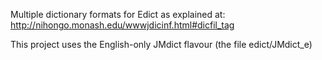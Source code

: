 
Multiple dictionary formats for Edict as explained at:
http://nihongo.monash.edu/wwwjdicinf.html#dicfil_tag

This project uses the English-only JMdict flavour (the file edict/JMdict_e)